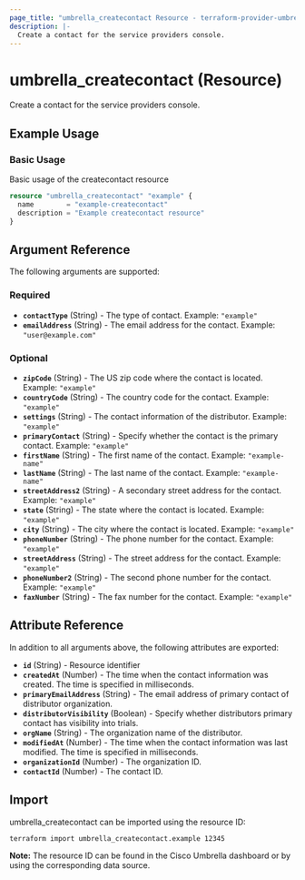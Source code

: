 ```yaml
---
page_title: "umbrella_createcontact Resource - terraform-provider-umbrella"
description: |-
  Create a contact for the service providers console.
---
```


# umbrella_createcontact (Resource)

Create a contact for the service providers console.

## Example Usage


### Basic Usage

Basic usage of the createcontact resource

```terraform
resource "umbrella_createcontact" "example" {
  name        = "example-createcontact"
  description = "Example createcontact resource"
}
```



## Argument Reference

The following arguments are supported:

### Required

- **`contactType`** (String) - The type of contact. Example: `"example"`
- **`emailAddress`** (String) - The email address for the contact. Example: `"user@example.com"`


### Optional

- **`zipCode`** (String) - The US zip code where the contact is located. Example: `"example"`
- **`countryCode`** (String) - The country code for the contact. Example: `"example"`
- **`settings`** (String) - The contact information of the distributor. Example: `"example"`
- **`primaryContact`** (String) - Specify whether the contact is the primary contact. Example: `"example"`
- **`firstName`** (String) - The first name of the contact. Example: `"example-name"`
- **`lastName`** (String) - The last name of the contact. Example: `"example-name"`
- **`streetAddress2`** (String) - A secondary street address for the contact. Example: `"example"`
- **`state`** (String) - The state where the contact is located. Example: `"example"`
- **`city`** (String) - The city where the contact is located. Example: `"example"`
- **`phoneNumber`** (String) - The phone number for the contact. Example: `"example"`
- **`streetAddress`** (String) - The street address for the contact. Example: `"example"`
- **`phoneNumber2`** (String) - The second phone number for the contact. Example: `"example"`
- **`faxNumber`** (String) - The fax number for the contact. Example: `"example"`


## Attribute Reference

In addition to all arguments above, the following attributes are exported:

- **`id`** (String) - Resource identifier
- **`createdAt`** (Number) - The time when the contact information was created. The time is specified in milliseconds.
- **`primaryEmailAddress`** (String) - The email address of primary contact of distributor organization.
- **`distributorVisibility`** (Boolean) - Specify whether distributors primary contact has visibility into trials.
- **`orgName`** (String) - The organization name of the distributor.
- **`modifiedAt`** (Number) - The time when the contact information was last modified. The time is specified in milliseconds.
- **`organizationId`** (Number) - The organization ID.
- **`contactId`** (Number) - The contact ID.



## Import

umbrella_createcontact can be imported using the resource ID:

```shell
terraform import umbrella_createcontact.example 12345
```

**Note:** The resource ID can be found in the Cisco Umbrella dashboard or by using the corresponding data source.

